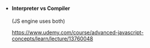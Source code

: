 - #### Interpreter vs Compiler 

  (JS engine uses both)

  https://www.udemy.com/course/advanced-javascript-concepts/learn/lecture/13760048

